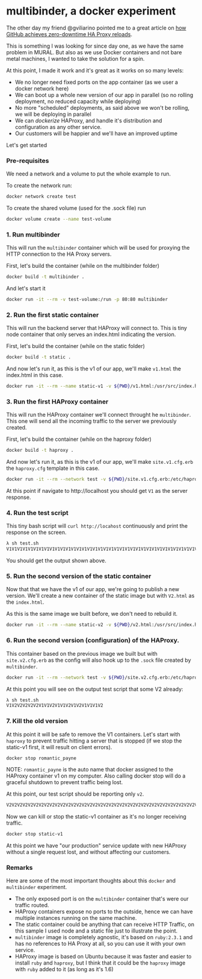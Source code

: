 # multibinder, a docker experiment
The other day my friend @gviliarino pointed me to a great article on [how GitHub achieves 
zero-downtime HA Proxy reloads](http://githubengineering.com/glb-part-2-haproxy-zero-downtime-zero-delay-reloads-with-multibinder/).  

This is something I was looking for since day one, as we have the same problem in MURAL. But also 
as we use Docker containers and not bare metal machines, I wanted to take the solution for a spin. 

At this point, I made it work and it's great as it works on so many levels: 

- We no longer need fixed ports on the app container (as we user a docker network here)
- We can boot up a whole new version of our app in parallel (so no rolling deployment, no reduced capacity while deploying)
- No more "scheduled" deployments, as said above we won't be rolling, we will be deploying in parallel
- We can _dockerize_ HAProxy, and handle it's distribution and configuration as any other service.
- Our customers will be happier and we'll have an improved uptime

Let's get started

### Pre-requisites
We need a network and a volume to put the whole example to run. 

To create the network run:

```bash
docker network create test
```

To create the shared volume (used for the .sock file) run 

```bash 
docker volume create --name test-volume
```
### 1. Run multibinder 
This will run the `multibinder` container which will be used for proxying the HTTP 
connection to the HA Proxy servers.

First, let's build the container (while on the multibinder folder)

```bash 
docker build -t multibinder . 
```

And let's start it 

```bash 
docker run -it --rm -v test-volume:/run -p 80:80 multibinder
```

### 2. Run the first static container
This will run the backend server that HAProxy will connect to. This is tiny node container that only serves an index.html indicating the version.

First, let's build the container (while on the static folder)

```bash 
docker build -t static .
```

And now let's run it, as this is the v1 of our app, we'll make `v1.html` the index.html in this case. 

```bash
docker run -it --rm --name static-v1 -v ${PWD}/v1.html:/usr/src/index.html --network test static
```

### 3. Run the first HAProxy container
This will run the HAProxy container we'll connect throught he `multibinder`. This one will send all the incoming traffic to the server we previously created.

First, let's build the container (while on the haproxy folder)

```bash 
docker build -t haproxy .
```

And now let's run it, as this is the v1 of our app, we'll make `site.v1.cfg.erb` the `haproxy.cfg` template in this case.

```bash
docker run -it --rm --network test -v ${PWD}/site.v1.cfg.erb:/etc/haproxy/site.cfg.erb -v test-volume:/run haproxy
```

At this point if navigate to http://localhost you should get `V1` as the server response.

### 4. Run the test script 
This tiny bash script will `curl http://locahost` continuously and print the response on the screen.

```bash 
λ sh test.sh
V1V1V1V1V1V1V1V1V1V1V1V1V1V1V1V1V1V1V1V1V1V1V1V1V1V1V1V1V1V1V1V1V1V1V1V1V1V1V1V1V1V1V1V1V1V1V1V1V1V1V1V1V1V1V1V1V1V1V1V1V1V1V1V1V1V1V1V1V1V1V1V1V1V1V1V1V1V1V1V1V1V1V1V1V1V1V1V1V1V1V1V1V1V1V1V1V1V1V1V1V1V1V1V1V1V1V1V1V1V1V1V1V1V1V1V1V1V1V1V1V1V1V1V1V1V1V1V1V1V1V1V1V1V1V1V1V1V1V1V1V1V1V1V1V1V1V1V1V1V1V1V1
```
You should get the output shown above.

### 5. Run the second version of the static container
Now that that we have the v1 of our app, we're going to publish a new version. We'll create a new container of the static image but with `V2.html` as the `index.html`.

As this is the same image we built before, we don't need to rebuild it.

```bash
docker run -it --rm --name static-v2 -v ${PWD}/v2.html:/usr/src/index.html --network test static
```

### 6. Run the second version (configuration) of the HAProxy.
This container based on the previous image we built but with `site.v2.cfg.erb` as the config will also hook up to the `.sock` file created by `multibinder`. 

```bash
docker run -it --rm --network test -v ${PWD}/site.v2.cfg.erb:/etc/haproxy/site.cfg.erb -v test-volume:/run haproxy
```

At this point you will see on the output test script that some V2 already: 

```bash
λ sh test.sh
V1V2V2V2V2V2V1V1V2V1V1V2V1V2V1V1V1V2
```
### 7. Kill the old version
At this point it will be safe to remove the V1 containers. Let's start with `haproxy` to prevent traffic hitting a server that is stopped (if we stop the static-v1 first, it will result on client errors).

```bash 
docker stop romantic_payne
```

NOTE: `romantic_payne` is the auto name that docker assigned to the HAProxy container v1 on my computer. Also calling docker stop will do a graceful shutdown to prevent traffic being lost.

At this point, our test script should be reporting only `v2`.

```bash
V2V2V2V2V2V2V2V2V2V2V2V2V2V2V2V2V2V2V2V2V2V2V2V2V2V2V2V2V2V2V2V2V2V2V2V2V2V2V2V2V2
```

Now we can kill or stop the static-v1 container as it's no longer receiving traffic.

```bash
docker stop static-v1
```

At this point we have "our production" service update with new HAProxy without a single request lost, and without affecting our customers.

### Remarks
Here are some of the most important thoughts about this `docker` and `multibinder` experiment.

* The only exposed port is on the `multibinder` container that's were our traffic routed.
* HAProxy containers expose no ports to the outside, hence we can have multiple instances running on the same machine. 
* The static container could be anything that can receive HTTP Traffic, on this sample I used node and a static file just to illustrate the point. 
* `multibinder` image is completely agnostic, it's based on `ruby:2.3.1` and has no references to HA Proxy at all, so you can use it with your own service. 
* HAProxy image is based on Ubuntu because it was faster and easier to install `ruby` and `haproxy`, but I think that it could be the `haproxy` image with `ruby` added to it (as long as it's 1.6)
